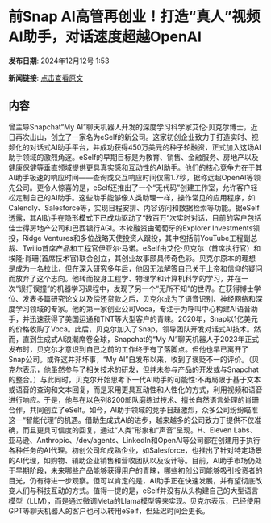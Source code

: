 # 前Snap AI高管再创业！打造“真人”视频AI助手，对话速度超越OpenAI

**发布日期**: 2024年12月12号 1:53

**新闻链接**: [点击查看原文](https://www.aibase.com/zh/news/13894)

## 内容

曾主导Snapchat“My AI”聊天机器人开发的深度学习科学家艾伦·贝克尔博士，近日再次出山，创立了一家名为eSelf的新公司。这家初创企业致力于打造实时、视频化的对话式AI助手平台，并成功获得450万美元的种子轮融资，正式加入这场AI助手领域的激烈角逐。eSelf的早期目标是为教育、销售、金融服务、房地产以及健康保健等垂直领域提供更具真实感和互动性的AI助手。他们的核心竞争力在于其AI助手极速的响应时间——查询或交互响应时间仅需1.7秒，据称远超OpenAI等领先公司。更令人惊喜的是，eSelf还推出了一个“无代码”创建工作室，允许客户轻松定制自己的AI助手。这些助手能够像人类助理一样，操作常见的应用程序，如Calendly、Salesforce等，实现日程安排、内容访问和数据检索等功能。据eSelf透露，其AI助手在隐形模式下已成功驱动了“数百万”次实时对话，目前的客户包括佳士得房地产公司和巴西银行AGI。本轮融资由葡萄牙的Explorer Investments领投，Ridge Ventures和多位战略天使投资人跟投，其中包括前YouTube工程副总裁、Twilio首席产品和工程官伊亚尔·马诺。eSelf由艾伦·贝克尔（首席执行官）和埃隆·肖珊(首席技术官)联合创立，其创业故事颇具传奇色彩。贝克尔原本的理想是成为一名拉比，但在深入研究多年后，他因无法解答自己关于上帝和信仰的疑问而放弃了这个志向。他转而投身工程学、物理学和计算机科学的学习，并在一次“误打误撞”的机器学习课程中，发现了另一个“无所不知”的世界。在获得博士学位、发表多篇研究论文以及偿还贷款之后，贝克尔成为了语音识别、神经网络和深度学习领域的专家。他的第一家创业公司Voca，专注于为呼叫中心构建AI语音助手，并迅速获得了美国运通和TNT等大型客户的青睐。2020年，Snap以1亿美元的价格收购了Voca。此后，贝克尔加入了Snap，领导团队开发对话式AI技术。然而，直到生成式AI浪潮席卷全球，Snapchat的“My AI”聊天机器人于2023年正式发布时，贝克尔才意识到自己之前的工作终于有了落脚点。但他也早已离开了Snap公司。或许这并非坏事，“My AI”自发布以来，收到了褒贬不一的评价。（贝克尔表示，他虽然参与了相关技术的研发，但并未参与产品的开发或与Snapchat的整合。）与此同时，贝克尔开始思考下一代AI助手的可能性:不再局限于基于文本或语音的查询和文本回复，而是采用更具互动性和人性化的方式，利用视频和语音进行响应。于是，他与在以色列8200部队磨练过技术、擅长自然语言处理的肖珊合作，共同创立了eSelf。如今，AI助手领域的竞争日趋激烈，众多公司纷纷瞄准这一“智能代理”的机遇。借助生成式AI的进步，越来越多的公司致力于提供不仅准确，而且更具可信度的回复，通过“人类”形象和“声音”呈现。H、Eleven Labs、亚马逊、Anthropic、/dev/agents、LinkedIn和OpenAI等公司都在创建用于执行各种任务的AI代理。初创公司和成熟企业，如Salesforce，也推出了针对特定场景的AI代理，如购物、辅助企业销售和营收团队以及设计等。目前，AI助手市场仍处于早期阶段，未来哪些产品能够获得用户的青睐，哪些初创公司能够吸引投资者的目光，仍有待进一步观察。但可以肯定的是，AI助手正在快速发展，并有望彻底改变人们与科技互动的方式。值得一提的是，eSelf并没有从头构建自己的大型语言模型（LLM），而是通过微调Meta的Llama模型等来实现。贝克尔表示，已经使用GPT等聊天机器人的客户也可以转用eSelf，但延迟时间会更长。
